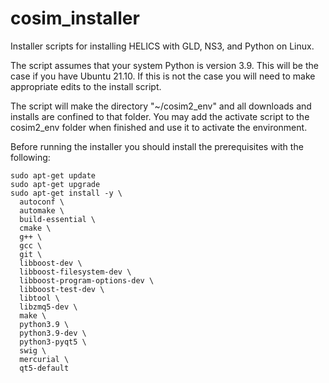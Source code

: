 # cosim_installer
Installer scripts for installing HELICS with GLD, NS3, and Python on Linux. 

The script assumes that your system Python is version 3.9. This will be the case if you have Ubuntu 21.10. If this is not the case you will need to make appropriate edits to the install script.

The script will make the directory "~/cosim2_env" and all downloads and installs are confined to that folder.
You may add the activate script to the cosim2_env folder when finished and use it to activate the environment.

Before running the installer you should install the prerequisites with the following:
```
sudo apt-get update
sudo apt-get upgrade
sudo apt-get install -y \
  autoconf \
  automake \
  build-essential \
  cmake \
  g++ \
  gcc \
  git \
  libboost-dev \
  libboost-filesystem-dev \
  libboost-program-options-dev \
  libboost-test-dev \
  libtool \
  libzmq5-dev \
  make \
  python3.9 \
  python3.9-dev \
  python3-pyqt5 \
  swig \
  mercurial \
  qt5-default
  ```
